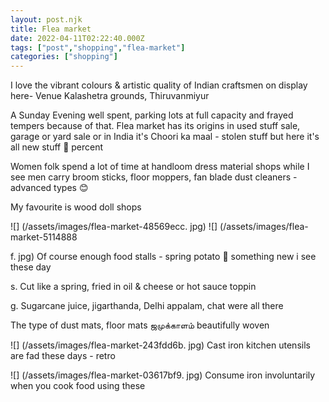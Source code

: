 ```yaml
---
layout: post.njk
title: Flea market
date: 2022-04-11T02:22:40.000Z
tags: ["post","shopping","flea-market"]
categories: ["shopping"]
---
```


I love the vibrant colours & artistic quality of Indian craftsmen on display here- Venue Kalashetra grounds, Thiruvanmiyur

A Sunday Evening well spent, parking lots at full capacity and frayed tempers because of that. Flea market has its origins in used stuff sale, garage or yard sale or in India it's Choori ka maal - stolen stuff but here it's all new stuff 💯 percent

Women folk spend a lot of time at handloom dress material shops while I see men carry broom sticks, floor moppers, fan blade dust cleaners - advanced types 😊

My favourite is wood doll shops

![] (/assets/images/flea-market-48569ecc. jpg) ![] (/assets/images/flea-market-5114888

f. jpg) Of course enough food stalls - spring potato 🥔 something new i see these day

s. Cut like a spring, fried in oil & cheese or hot sauce toppin

g. Sugarcane juice, jigarthanda, Delhi appalam, chat were all there

The type of dust mats, floor mats ஜமுக்காளம் beautifully woven

![] (/assets/images/flea-market-243fdd6b. jpg) Cast iron kitchen utensils are fad these days - retro

![] (/assets/images/flea-market-03617bf9. jpg) Consume iron involuntarily when you cook food using these
